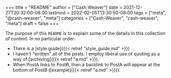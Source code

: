 +++
title = "README"
author = ["Cash Weaver"]
date = 2021-12-27T20:32:00-08:00
lastmod = 2022-02-05T13:30:50-08:00
tags = ["meta", "@cash-weaver", "meta"]
categories = ["Cash-Weaver", "cash-weaver", "meta"]
draft = false
+++

The purpose of this `README` is to explain some of the details in this collection of content. In no particular order:

-   There is a [style guide]({{< relref "style_guide.md" >}})
-   I haven't "written" all of the posts. I employ liberal use of quoting as a way of [archiving]({{< relref "a.md" >}}).
-   When PostA links to PostB, then a backlink to PostA will appear at the bottom of PostB ([example]({{< relref "a.md" >}})).
